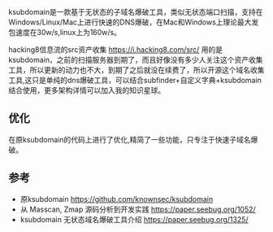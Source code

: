 ksubdomain是一款基于无状态的子域名爆破工具，类似无状态端口扫描，支持在Windows/Linux/Mac上进行快速的DNS爆破，在Mac和Windows上理论最大发包速度在30w/s,linux上为160w/s。

hacking8信息流的src资产收集 https://i.hacking8.com/src/ 用的是ksubdomain，之前的扫描服务器到期了，而且好像没有多少人关注这个资产收集工具，所以更新的动力也不大，到期了之后就没在续费了，所以开源这个域名收集工具,这只是单纯的dns爆破工具，可以结合subfinder+自定义字典+ksubdomain结合使用，更多架构详情可以加入我的知识星球。

## 优化
在原ksubdomain的代码上进行了优化,精简了一些功能，只专注于快速子域名爆破。

## 参考
- 原ksubdomain https://github.com/knownsec/ksubdomain
- 从 Masscan, Zmap 源码分析到开发实践 <https://paper.seebug.org/1052/>
- ksubdomain 无状态域名爆破工具介绍 <https://paper.seebug.org/1325/>